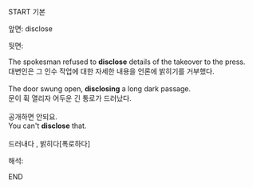 START
기본

앞면:
disclose


뒷면:
<div>The spokesman refused to <b>disclose</b> details of the takeover to the press. </div><div>대변인은 그 인수 작업에 대한 자세한 내용을 언론에 밝히기를 거부했다.</div><div><br></div><div><div>The door swung open, <b>disclosing</b> a long dark passage. </div><div>문이 휙 열리자 어두운 긴 통로가 드러났다.</div></div><div><br></div><div><div><div>공개하면 안되요.</div></div><div><div>You can't <strong>disclose</strong> that.</div></div></div><div><br></div><div>드러내다 , 밝히다[폭로하다]</div>


해석:

END